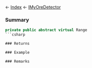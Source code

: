 ← [Index](Api-Index) ← [IMyOreDetector](Sandbox.ModAPI.Ingame.IMyOreDetector)

### Summary

```csharp
private public abstract virtual Range
```csharp

### Returns

### Example

### Remarks

